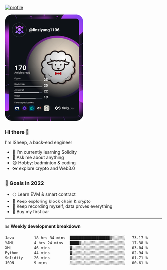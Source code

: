 [![profile](http://img.codelin.xyz/hello-im-isheep.svg)](https://www.calligrapher.ai/)

<a href="https://app.daily.dev/linziyang1106"><img src="/devcard.png" width="250" alt="ISheep's Dev Card"/></a>

### Hi there 🐏

I'm ISheep, a back-end engineer

- 🔭 I’m currently learning Solidity
- 💬 Ask me about anything
- 😄 Hobby: badminton & coding
- 👓 explore crypto and Web3.0

### 🚀 Goals in 2022
+ 🌕 Learn EVM & smart contract
+ 🤔 Keep exploring block chain & crypto
+ 🐏 Keep recording myself, data proves everything
+ 🚗 Buy my first car

-------

📊 **Weekly development breakdown**
<!--START_SECTION:waka-->

```text
Java         18 hrs 34 mins  ██████████████████▒░░░░░░   73.17 %
YAML         4 hrs 24 mins   ████▒░░░░░░░░░░░░░░░░░░░░   17.38 %
XML          46 mins         ▓░░░░░░░░░░░░░░░░░░░░░░░░   03.04 %
Python       44 mins         ▓░░░░░░░░░░░░░░░░░░░░░░░░   02.94 %
Solidity     26 mins         ▒░░░░░░░░░░░░░░░░░░░░░░░░   01.71 %
JSON         9 mins          ░░░░░░░░░░░░░░░░░░░░░░░░░   00.61 %
```

<!--END_SECTION:waka-->
